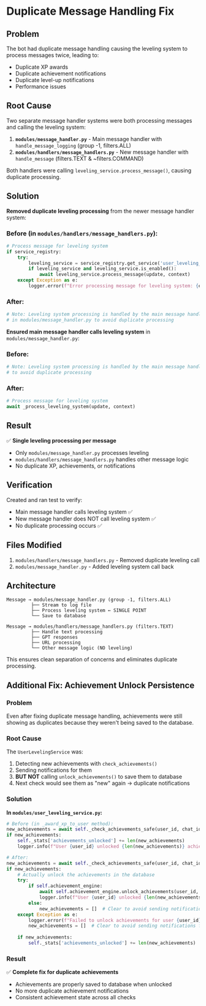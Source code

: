 # Duplicate Message Handling Fix

## Problem
The bot had duplicate message handling causing the leveling system to process messages twice, leading to:
- Duplicate XP awards
- Duplicate achievement notifications  
- Duplicate level-up notifications
- Performance issues

## Root Cause
Two separate message handler systems were both processing messages and calling the leveling system:

1. **`modules/message_handler.py`** - Main message handler with `handle_message_logging` (group -1, filters.ALL)
2. **`modules/handlers/message_handlers.py`** - New message handler with `handle_message` (filters.TEXT & ~filters.COMMAND)

Both handlers were calling `leveling_service.process_message()`, causing duplicate processing.

## Solution
**Removed duplicate leveling processing** from the newer message handler system:

### Before (in `modules/handlers/message_handlers.py`):
```python
# Process message for leveling system
if service_registry:
    try:
        leveling_service = service_registry.get_service('user_leveling_service')
        if leveling_service and leveling_service.is_enabled():
            await leveling_service.process_message(update, context)
    except Exception as e:
        logger.error(f"Error processing message for leveling system: {e}", exc_info=True)
```

### After:
```python
# Note: Leveling system processing is handled by the main message handler
# in modules/message_handler.py to avoid duplicate processing
```

**Ensured main message handler calls leveling system** in `modules/message_handler.py`:

### Before:
```python
# Note: Leveling system processing is handled by the main message handlers
# to avoid duplicate processing
```

### After:
```python
# Process message for leveling system
await _process_leveling_system(update, context)
```

## Result
✅ **Single leveling processing per message**
- Only `modules/message_handler.py` processes leveling
- `modules/handlers/message_handlers.py` handles other message logic
- No duplicate XP, achievements, or notifications

## Verification
Created and ran test to verify:
- Main message handler calls leveling system ✅
- New message handler does NOT call leveling system ✅
- No duplicate processing occurs ✅

## Files Modified
1. `modules/handlers/message_handlers.py` - Removed duplicate leveling call
2. `modules/message_handler.py` - Added leveling system call back

## Architecture
```
Message → modules/message_handler.py (group -1, filters.ALL)
         ├── Stream to log file
         ├── Process leveling system ← SINGLE POINT
         └── Save to database
         
Message → modules/handlers/message_handlers.py (filters.TEXT)
         ├── Handle text processing
         ├── GPT responses
         ├── URL processing
         └── Other message logic (NO leveling)
```

This ensures clean separation of concerns and eliminates duplicate processing.

## Additional Fix: Achievement Unlock Persistence

### Problem
Even after fixing duplicate message handling, achievements were still showing as duplicates because they weren't being saved to the database.

### Root Cause
The `UserLevelingService` was:
1. Detecting new achievements with `check_achievements()`
2. Sending notifications for them
3. **BUT NOT** calling `unlock_achievements()` to save them to database
4. Next check would see them as "new" again → duplicate notifications

### Solution
**In `modules/user_leveling_service.py`:**

```python
# Before (in _award_xp_to_user method):
new_achievements = await self._check_achievements_safe(user_id, chat_id, user_stats)
if new_achievements:
    self._stats['achievements_unlocked'] += len(new_achievements)
    logger.info(f"User {user_id} unlocked {len(new_achievements)} achievements")

# After:
new_achievements = await self._check_achievements_safe(user_id, chat_id, user_stats)
if new_achievements:
    # Actually unlock the achievements in the database
    try:
        if self.achievement_engine:
            await self.achievement_engine.unlock_achievements(user_id, chat_id, new_achievements)
            logger.info(f"User {user_id} unlocked {len(new_achievements)} achievements")
        else:
            new_achievements = []  # Clear to avoid sending notifications for unsaved achievements
    except Exception as e:
        logger.error(f"Failed to unlock achievements for user {user_id}: {e}")
        new_achievements = []  # Clear to avoid sending notifications for unsaved achievements
    
    if new_achievements:
        self._stats['achievements_unlocked'] += len(new_achievements)
```

### Result
✅ **Complete fix for duplicate achievements**
- Achievements are properly saved to database when unlocked
- No more duplicate achievement notifications
- Consistent achievement state across all checks